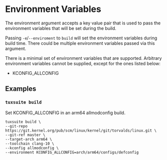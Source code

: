 # Environment Variables

The environment argument accepts a key value pair that is used to pass
the environment variables that will be set during the build.

Passing `-e`/`--enviroment` to `build` will set the environment
variables during build time. There could be multiple environment
variables passed via this argument.

There is a minimal set of environment variables that are
supported. Arbitrary environment variables cannot be supplied, except
for the ones listed below:

- KCONFIG_ALLCONFIG

## Examples

### `tuxsuite build`

Set KCONFIG_ALLCONFIG in an arm64 allmodconfig build.

```
tuxsuite build \
--git-repo https://git.kernel.org/pub/scm/linux/kernel/git/torvalds/linux.git \
--git-ref master \
--target-arch arm64 \
--toolchain clang-10 \
--kconfig allmodconfig \
--environment KCONFIG_ALLCONFIG=arch/arm64/configs/defconfig
```
